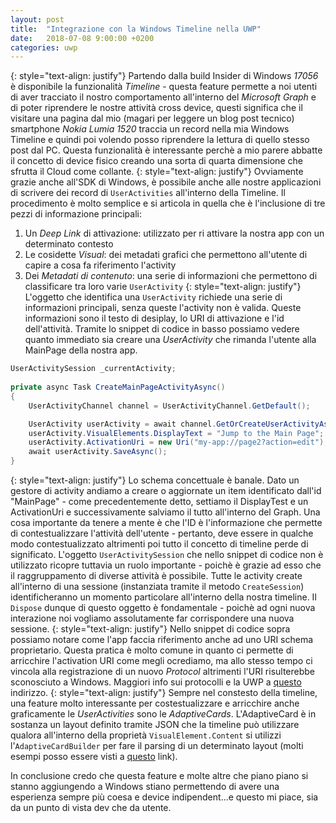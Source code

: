 ```yaml
---
layout: post
title:  "Integrazione con la Windows Timeline nella UWP"
date:   2018-07-08 9:00:00 +0200
categories: uwp
---
```

{: style="text-align: justify"}
Partendo dalla build Insider di Windows *17056* è disponibile la funzionalità *Timeline* - questa feature permette a noi utenti di aver tracciato il nostro comportamento all'interno del *Microsoft Graph* e di poter riprendere le nostre attività cross device, questi significa che il visitare una pagina dal mio (magari per leggere un blog post tecnico) smartphone *Nokia Lumia 1520* traccia un record nella mia Windows Timeline e quindi poi volendo posso riprendere la lettura di quello stesso post dal PC. Questa funzionalità è interessante perchè a mio parere abbatte il concetto di device fisico creando una sorta di quarta dimensione che sfrutta il Cloud come collante.
{: style="text-align: justify"}
Ovviamente grazie anche all'SDK di Windows, è possibile anche alle nostre applicazioni di scrivere dei record di `UserActivities` all'interno della Timeline. Il procedimento è molto semplice e si articola in quella che è l'inclusione di tre pezzi di informazione principali:
1. Un *Deep Link* di attivazione: utilizzato per ri attivare la nostra app con un determinato contesto
2. Le cosidette *Visual*: dei metadati grafici che permettono all'utente di capire a cosa fa riferimento l'activity
3. Dei *Metadati di contenuto*: una serie di informazioni che permettono di classificare tra loro varie `UserActivity`
{: style="text-align: justify"}
L'oggetto che identifica una `UserActivity` richiede una serie di informazioni principali, senza queste l'activity non è valida. Queste informazioni sono il testo di desiplay, lo URI di attivazione e l'id dell'attività. Tramite lo snippet di codice in basso possiamo vedere quanto immediato sia creare una *UserActivity* che rimanda l'utente alla MainPage della nostra app.
```cs
UserActivitySession _currentActivity;
 
private async Task CreateMainPageActivityAsync()
{
    UserActivityChannel channel = UserActivityChannel.GetDefault();

    UserActivity userActivity = await channel.GetOrCreateUserActivityAsync("MainPage");
    userActivity.VisualElements.DisplayText = "Jump to the Main Page";
    userActivity.ActivationUri = new Uri("my-app://page2?action=edit");
    await userActivity.SaveAsync();
}
```
{: style="text-align: justify"}
Lo schema concettuale è banale. Dato un gestore di activity andiamo a creare o aggiornate un item identificato dall'id "MainPage" - come precedentemente detto, settiamo il DisplayTest e un ActivationUri e successivamente salviamo il tutto all'interno del Graph. Una cosa importante da tenere a mente è che l'ID è l'informazione che permette di contestualizzare l'attività dell'utente - pertanto, deve essere in qualche modo contestualizzato altrimenti poi tutto il concetto di timeline perde di significato. L'oggetto `UserActivitySession` che nello snippet di codice non è utilizzato ricopre tuttavia un ruolo importante - poichè è grazie ad esso che il raggruppamento di diverse attività è possibile. Tutte le activity create all'interno di una sessione (instanziata tramite il metodo `CreateSession`) identificheranno un momento particolare all'interno della nostra timeline. Il `Dispose` dunque di questo oggetto è fondamentale - poichè ad ogni nuova interazione noi vogliamo assolutamente far corrispondere una nuova sessione.
{: style="text-align: justify"}
Nello snippet di codice sopra possiamo notare come l'app faccia riferimento anche ad uno URI schema proprietario. Questa pratica è molto comune in quanto ci permette di arricchire l'activation URI come megli ocrediamo, ma allo stesso tempo ci vincola alla registrazione di un nuovo *Protocol* altrimenti l'URI risulterebbe sconosciuto a Windows. Maggiori info sui protocolli e la UWP a [questo](https://docs.microsoft.com/en-us/windows/uwp/launch-resume/handle-uri-activation) indirizzo.
{: style="text-align: justify"}
Sempre nel constesto della timeline, una feature molto interessante per costestualizzare e arricchire anche graficamente le *UserActivities* sono le *AdaptiveCards*. L'AdaptiveCard è in sostanza un layout definito tramite JSON che la timeline può utilizzare qualora all'interno della proprietà `VisualElement.Content` si utilizzi l'`AdaptiveCardBuilder` per fare il parsing di un determinato layout (molti esempi posso essere visti a [questo](http://adaptivecards.io/samples/) link).

In conclusione credo che questa feature e molte altre che piano piano si stanno aggiungendo a Windows stiano permettendo di avere una esperienza sempre più coesa e device indipendent...e questo mi piace, sia da un punto di vista dev che da utente.
